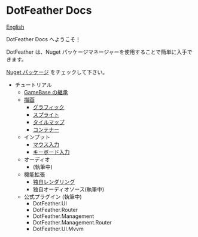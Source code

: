 # DotFeather Docs

[English](index.md)

DotFeather Docs へようこそ！

DotFeather は、Nuget パッケージマネージャーを使用することで簡単に入手できます。

[Nuget パッケージ](https://www.nuget.org/packages/DotFeather/) をチェックして下さい。

- チュートリアル
    - [GameBase の継承](gamebase.md)
    - [描画](drawing.md)
        - [グラフィック](drawing/Graphic.md)
        - [スプライト](drawing/sprite.md)
        - [タイルマップ](drawing/tilemap.md)
        - [コンテナー](drawing/container.md)
    - インプット
        - [マウス入力](input/mouse.md)
        - [キーボード入力](input/keyboard.md)
    - オーディオ
        - (執筆中)
    - 機能拡張
        - [独自レンダリング](plugin/render.md)
        - 独自オーディオソース(執筆中)
    - 公式プラグイン (執筆中)
        - DotFeather.UI
        - DotFeather.Router
        - DotFeather.Management
        - DotFeather.Management.Router
        - DotFeather.UI.Mvvm